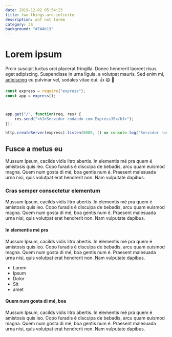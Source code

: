 ```yaml
---
date: 2019-12-02 05:54:23
title: two-things-are-infinite
description: anf not lorem
category: JS
background: "#7AAb13"
---
```


# Lorem ipsum

Proin suscipit luctus orci placerat fringilla. Donec hendrerit laoreet risus eget adipiscing. Suspendisse in urna ligula, a volutpat mauris. Sed enim mi, [adipiscing](http://google.com) eu pulvinar vel, sodales vitae dui. :thumbsup: :smile: :sparkler:

<!-- Para usar o highlight, mostrar o codigo bonitinho, usaremo ```(linguagem)``` -->
```javascript
const express = require("express");
const app = express();



app.get("/", function(req, res) {
    res.send("<h1>Servidor rodando com ExpressJS</h1>");
});

http.createServer(express).listen(8080, () => console.log("Servidor rodando local na porta 3001"));
```

## Fusce a metus eu

Mussum Ipsum, cacilds vidis litro abertis. In elementis mé pra quem é amistosis quis leo. Copo furadis é disculpa de bebadis, arcu quam euismod magna. Quem num gosta di mé, boa gentis num é. Praesent malesuada urna nisi, quis volutpat erat hendrerit non. Nam vulputate dapibus.

### Cras semper consectetur elementum

Mussum Ipsum, cacilds vidis litro abertis. In elementis mé pra quem é amistosis quis leo. Copo furadis é disculpa de bebadis, arcu quam euismod magna. Quem num gosta di mé, boa gentis num é. Praesent malesuada urna nisi, quis volutpat erat hendrerit non. Nam vulputate dapibus.

#### In elementis mé pra

Mussum Ipsum, cacilds vidis litro abertis. In elementis mé pra quem é amistosis quis leo. Copo furadis é disculpa de bebadis, arcu quam euismod magna. Quem num gosta di mé, boa gentis num é. Praesent malesuada urna nisi, quis volutpat erat hendrerit non. Nam vulputate dapibus.

- Lorem
- Ipsum
- Dolor
- Sit
- amet

#### Quem num gosta di mé, boa

Mussum Ipsum, cacilds vidis litro abertis. In elementis mé pra quem é amistosis quis leo. Copo furadis é disculpa de bebadis, arcu quam euismod magna. Quem num gosta di mé, boa gentis num é. Praesent malesuada urna nisi, quis volutpat erat hendrerit non. Nam vulputate dapibus.
